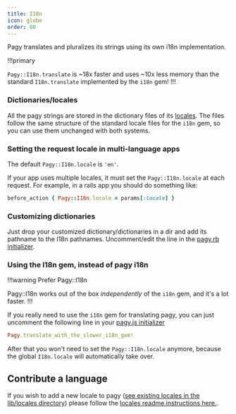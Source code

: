 ```yaml
---
title: I18n
icon: globe
order: 80
---
```


Pagy translates and pluralizes its strings using its own i18n implementation.

!!!primary

`Pagy::I18n.translate` is ~18x faster and uses ~10x less memory than the standard `I18n.translate` implemented by the `i18n`
gem!
!!!

### Dictionaries/locales

All the pagy strings are stored in the dictionary files of its [locales](https://github.com/ddnexus/pagy/blob/master/gem/locales).
The files follow the same structure of the standard locale files for the `i18n` gem, so you can use them unchanged with both
systems.

### Setting the request locale in multi-language apps

The default `Pagy::I18n.locale` is `'en'`.

If your app uses multiple locales, it must set the `Pagy::I18n.locale` at each request. For example, in a rails app you should do
something like:

```ruby Controller
before_action { Pagy::I18n.locale = params[:locale] }
```

### Customizing dictionaries

Just drop your customized dictionary/dictionaries in a dir and add its pathname to the I18n pathnames. Uncomment/edit the line in the [pagy.rb initializer](../toolbox/initializer.md).

### Using the I18n gem, instead of pagy i18n

!!!warning Prefer Pagy::I18n

Pagy::I18n works out of the box _independently_ of the `i18n` gem, and it's a lot faster.
!!!

If you really need to use the `i18n` gem for translating pagy, you can just uncomment the following line in your [pagy.js initializer](../toolbox/initializer.md)

```ruby
Pagy.translate_with_the_slower_i18n_gem!
```

After that you won't need to set the `Pagy::I18n.locale` anymore, because the global `I18n.locale` will automatically take over.

## Contribute a language

If you wish to add a new locale to
pagy ([see existing locales in the lib/locales directory](https://github.com/ddnexus/pagy/tree/master/gem/locales)) please follow
the [locales  readme instructions here.](https://github.com/ddnexus/pagy/blob/master/gem/locales/README.md).

